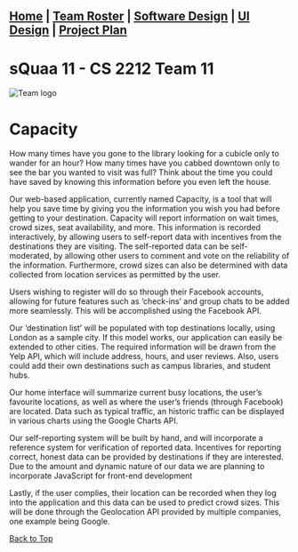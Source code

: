 ## [Home](https://ssajnani.github.io/Capacity/homepage.html) | [Team Roster](https://ssajnani.github.io/Capacity/teamPage.html) | [Software Design](https://ssajnani.github.io/Capacity/softwaredesign.html) | [UI Design](https://ssajnani.github.io/Capacity/uidesign.html) | [Project Plan](https://ssajnani.github.io/Capacity/projectplan.html)

# sQuaa 11 - CS 2212 Team 11

![Team logo](http://orig05.deviantart.net/9320/f/2010/203/c/a/30___fsjal_falco_lombardi__by_ztoonlinkz.png)

# Capacity

How many times have you gone to the library looking for a cubicle only to wander for an hour? How many times have you cabbed downtown only to see the bar you wanted to visit was full? Think about the time you could have saved by knowing this information before you even left the house.

Our web-based application, currently named Capacity, is a tool that will help you save time by giving you the information you wish you had before getting to your destination. Capacity will report information on wait times, crowd sizes, seat availability, and more. This information is recorded interactively, by allowing users to self-report data with incentives from the destinations they are visiting. The self-reported data can be self-moderated, by allowing other users to comment and vote on the reliability of the information. Furthermore, crowd sizes can also be determined with data collected from location services as permitted by the user.

Users wishing to register will do so through their Facebook accounts, allowing for future features such as ‘check-ins’ and group chats to be added more seamlessly. This will be accomplished using the Facebook API.

Our ‘destination list’ will be populated with top destinations locally, using London as a sample city. If this model works, our application can easily be extended to other cities. The required information will be drawn from the Yelp API, which will include address, hours, and user reviews. Also, users could add their own destinations such as campus libraries, and student hubs.

Our home interface will summarize current busy locations, the user’s favourite locations, as well as where the user’s friends (through Facebook) are located. Data such as typical traffic, an historic traffic can be displayed in various charts using the Google Charts API.

Our self-reporting system will be built by hand, and will incorporate a reference system for verification of reported data. Incentives for reporting correct, honest data can be provided by destinations if they are interested. Due to the amount and dynamic nature of our data we are planning to incorporate JavaScript for front-end development 

Lastly, if the user complies, their location can be recorded when they log into the application and this data can be used to predict crowd sizes. This will be done through the Geolocation API provided by multiple companies, one example being Google.

<a href="#top">Back to Top</a>
